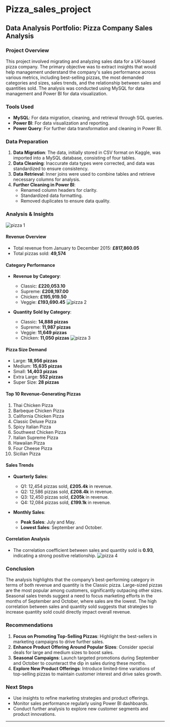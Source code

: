 # Pizza_sales_project
## **Data Analysis Portfolio: Pizza Company Sales Analysis**

### **Project Overview**
This project involved migrating and analyzing sales data for a UK-based pizza company. The primary objective was to extract insights that would help management understand the company's sales performance across various metrics, including best-selling pizzas, the most demanded categories and sizes, sales trends, and the relationship between sales and quantities sold. The analysis was conducted using MySQL for data management and Power BI for data visualization.

### **Tools Used**
- **MySQL**: For data migration, cleaning, and retrieval through SQL queries.
- **Power BI**: For data visualization and reporting.
- **Power Query**: For further data transformation and cleaning in Power BI.

### **Data Preparation**
1. **Data Migration**: The data, initially stored in CSV format on Kaggle, was imported into a MySQL database, consisting of four tables.
2. **Data Cleaning**: Inaccurate data types were corrected, and data was standardized to ensure consistency.
3. **Data Retrieval**: Inner joins were used to combine tables and retrieve necessary columns for analysis.
4. **Further Cleaning in Power BI**:
   - Renamed column headers for clarity.
   - Standardized data formatting.
   - Removed duplicates to ensure data quality.
   
### **Analysis & Insights**
![pizza 1](https://github.com/user-attachments/assets/18e522f3-072a-4f67-ac3f-3fa5b43caafe)

#### **Revenue Overview**
- Total revenue from January to December 2015: **£817,860.05**
- Total pizzas sold: **49,574**

#### **Category Performance**
- **Revenue by Category**:
  - Classic: **£220,053.10**
  - Supreme: **£208,197.00**
  - Chicken: **£195,919.50**
  - Veggie: **£193,690.45**
  ![pizza 2](https://github.com/user-attachments/assets/90844a25-b576-4840-9c67-3f5876156113)

- **Quantity Sold by Category**:
  - Classic: **14,888 pizzas**
  - Supreme: **11,987 pizzas**
  - Veggie: **11,649 pizzas**
  - Chicken: **11,050 pizzas**
![pizza 3](https://github.com/user-attachments/assets/c26e8d38-cd2e-4dfd-b049-3782aa393504)

#### **Pizza Size Demand**
- Large: **18,956 pizzas**
- Medium: **15,635 pizzas**
- Small: **14,403 pizzas**
- Extra Large: **552 pizzas**
- Super Size: **28 pizzas**

#### **Top 10 Revenue-Generating Pizzas**
1. Thai Chicken Pizza
2. Barbeque Chicken Pizza
3. California Chicken Pizza
4. Classic Deluxe Pizza
5. Spicy Italian Pizza
6. Southwest Chicken Pizza
7. Italian Supreme Pizza
8. Hawaiian Pizza
9. Four Cheese Pizza
10. Sicilian Pizza

#### **Sales Trends**
- **Quarterly Sales**:
  - Q1: 12,454 pizzas sold, **£205.4k** in revenue.
  - Q2: 12,586 pizzas sold, **£208.4k** in revenue.
  - Q3: 12,450 pizzas sold, **£205k** in revenue.
  - Q4: 12,084 pizzas sold, **£199.1k** in revenue.

- **Monthly Sales**:
  - **Peak Sales**: July and May.
  - **Lowest Sales**: September and October.


#### **Correlation Analysis**
- The correlation coefficient between sales and quantity sold is **0.93**, indicating a strong positive relationship.
![pizza 4](https://github.com/user-attachments/assets/7edf15ba-175a-4f63-89dc-0c81fda91ce5)

### **Conclusion**
The analysis highlights that the company’s best-performing category in terms of both revenue and quantity is the Classic pizza. Large-sized pizzas are the most popular among customers, significantly outpacing other sizes. Seasonal sales trends suggest a need to focus marketing efforts in the months of September and October, where sales are the lowest. The high correlation between sales and quantity sold suggests that strategies to increase quantity sold could directly impact overall revenue.

### **Recommendations**
1. **Focus on Promoting Top-Selling Pizzas**: Highlight the best-sellers in marketing campaigns to drive further sales.
2. **Enhance Product Offering Around Popular Sizes**: Consider special deals for large and medium sizes to boost sales.
3. **Seasonal Campaigns**: Launch targeted promotions during September and October to counteract the dip in sales during these months.
4. **Explore New Product Offerings**: Introduce limited-time variations of top-selling pizzas to maintain customer interest and drive sales growth.

### **Next Steps**
- Use insights to refine marketing strategies and product offerings.
- Monitor sales performance regularly using Power BI dashboards.
- Conduct further analysis to explore new customer segments and product innovations.

---
